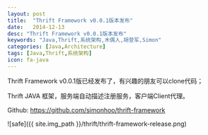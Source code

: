 ```yaml
---
layout: post
title:  "Thrift Framework v0.0.1版本发布"
date:   2014-12-13
desc: "Thrift Framework v0.0.1版本发布"
keywords: "Java,Thrift,系统架构,木偶人,胡登军,Simon"
categories: [Java,Architecture]
tags: [Java,Thrift,系统架构]
icon: fa-java
---
```


Thrift Framework v0.0.1版已经发布了，有兴趣的朋友可以clone代码；

Thrift JAVA 框架，服务端自动描述注册服务，客户端Client代理。

Github: https://github.com/simonhoo/thrift-framework

![safe]({{ site.img_path }}/thrift/thrift-framework-release.png)